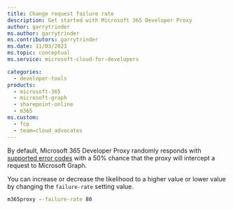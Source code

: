 ```yaml
---
title: Change request failure rate
description: Get started with Microsoft 365 Developer Proxy
author: garrytrinder
ms.author: garrytrinder
ms.contributors: garrytrinder
ms.date: 11/03/2023
ms.topic: conceptual
ms.service: microsoft-cloud-for-developers

categories:
  - developer-tools
products:
  - microsoft-365
  - microsoft-graph
  - sharepoint-online
  - m365
ms.custom:
  - fcp
  - team=cloud_advocates
---
```


By default, Microsoft 365 Developer Proxy randomly responds with [supported error codes](../technical-reference/Supported-HTTP-error-status-codes.md) with a 50% chance that the proxy will intercept a request to Microsoft Graph.

You can increase or decrease the likelihood to a higher value or lower value by changing the `failure-rate` setting value.

```cmd
m365proxy --failure-rate 80
```

